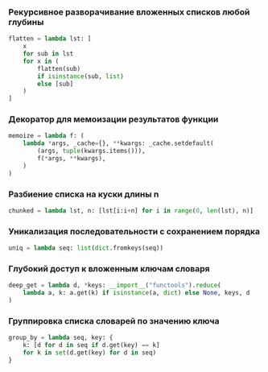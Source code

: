 ### Рекурсивное разворачивание вложенных списков любой глубины

```python
flatten = lambda lst: [
    x
    for sub in lst
    for x in (
        flatten(sub)
        if isinstance(sub, list)
        else [sub]
    )
]
```

### Декоратор для мемоизации результатов функции

```python
memoize = lambda f: (
    lambda *args, _cache={}, **kwargs: _cache.setdefault(
        (args, tuple(kwargs.items())),
        f(*args, **kwargs),
    )
)
```

### Разбиение списка на куски длины n

```python
chunked = lambda lst, n: [lst[i:i+n] for i in range(0, len(lst), n)]
```

### Уникализация последовательности с сохранением порядка

```python
uniq = lambda seq: list(dict.fromkeys(seq))
```

### Глубокий доступ к вложенным ключам словаря

```python
deep_get = lambda d, *keys: __import__("functools").reduce(
    lambda a, k: a.get(k) if isinstance(a, dict) else None, keys, d
)
```

### Группировка списка словарей по значению ключа

```python
group_by = lambda seq, key: {
    k: [d for d in seq if d.get(key) == k]
    for k in set(d.get(key) for d in seq)
}
```
